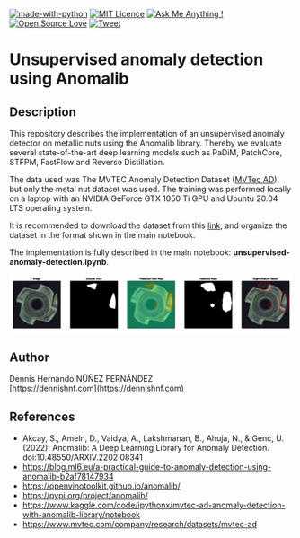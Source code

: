 [![made-with-python](https://img.shields.io/badge/Made%20with-Python-1f425f.png)](https://www.python.org/)
[![MIT Licence](https://img.shields.io/badge/License-MIT-blue.png)](https://opensource.org/licenses/mit-license.php)
[![Ask Me Anything !](https://img.shields.io/badge/Ask%20me-anything-1abc9c.png)](https://github.com/dennishnf/unsupervised-anomaly-detection/issues)
[![Open Source Love](https://img.shields.io/badge/Open%20Source-%E2%9D%A4-1abc9c.png)](https://github.com/dennishnf/unsupervised-anomaly-detection/)
[![Tweet](https://img.shields.io/twitter/url/http/shields.io.svg?style=social)](https://twitter.com/intent/tweet?text=Download%20and%20use%20the%20Project:%20Unsupervised%20anomaly%20detection&url=https://github.com/dennishnf/unsupervised-anomaly-detection&hashtags=anomaly,images,anomalib,unsupervised)    

Unsupervised anomaly detection using Anomalib
=============================================

## Description

This repository describes the implementation of an unsupervised anomaly detector on metallic nuts using the Anomalib library. Thereby we evaluate several state-of-the-art deep learning models such as PaDiM, PatchCore, STFPM, FastFlow and Reverse Distillation. 

The data used was The MVTEC Anomaly Detection Dataset ([MVTec AD](https://www.mvtec.com/company/research/datasets/mvtec-ad)), but only the metal nut dataset was used. The training was performed locally on a laptop with an NVIDIA GeForce GTX 1050 Ti GPU and Ubuntu 20.04 LTS operating system.

It is recommended to download the dataset from this [link](https://www.mydrive.ch/shares/38536/3830184030e49fe74747669442f0f282/download/420937637-1629952063/metal_nut.tar.xz), and organize the dataset in the format shown in the main notebook.

The implementation is fully described in the main notebook: **unsupervised-anomaly-detection.ipynb**.

<p align="center">
<img src=".images-readme/image-inference.png" alt="figure" width="760"/>
</p>

## Author

Dennis Hernando NÚÑEZ FERNÁNDEZ    
[https://dennishnf.com](https://dennishnf.com)


## References

- Akcay, S., Ameln, D., Vaidya, A., Lakshmanan, B., Ahuja, N., & Genc, U. (2022). Anomalib: A Deep Learning Library for Anomaly Detection. doi:10.48550/ARXIV.2202.08341    
- https://blog.ml6.eu/a-practical-guide-to-anomaly-detection-using-anomalib-b2af78147934    
- https://openvinotoolkit.github.io/anomalib/    
- https://pypi.org/project/anomalib/    
- https://www.kaggle.com/code/ipythonx/mvtec-ad-anomaly-detection-with-anomalib-library/notebook    
- https://www.mvtec.com/company/research/datasets/mvtec-ad    


